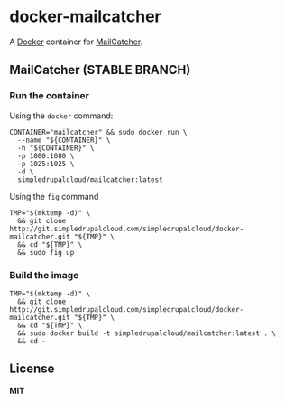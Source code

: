 # docker-mailcatcher

A [Docker](https://docker.com/) container for [MailCatcher](http://mailcatcher.me/).

## MailCatcher (STABLE BRANCH)

### Run the container

Using the `docker` command:

    CONTAINER="mailcatcher" && sudo docker run \
      --name "${CONTAINER}" \
      -h "${CONTAINER}" \
      -p 1080:1080 \
      -p 1025:1025 \
      -d \
      simpledrupalcloud/mailcatcher:latest
      
Using the `fig` command

    TMP="$(mktemp -d)" \
      && git clone http://git.simpledrupalcloud.com/simpledrupalcloud/docker-mailcatcher.git "${TMP}" \
      && cd "${TMP}" \
      && sudo fig up

### Build the image

    TMP="$(mktemp -d)" \
      && git clone http://git.simpledrupalcloud.com/simpledrupalcloud/docker-mailcatcher.git "${TMP}" \
      && cd "${TMP}" \
      && sudo docker build -t simpledrupalcloud/mailcatcher:latest . \
      && cd -

## License

**MIT**
